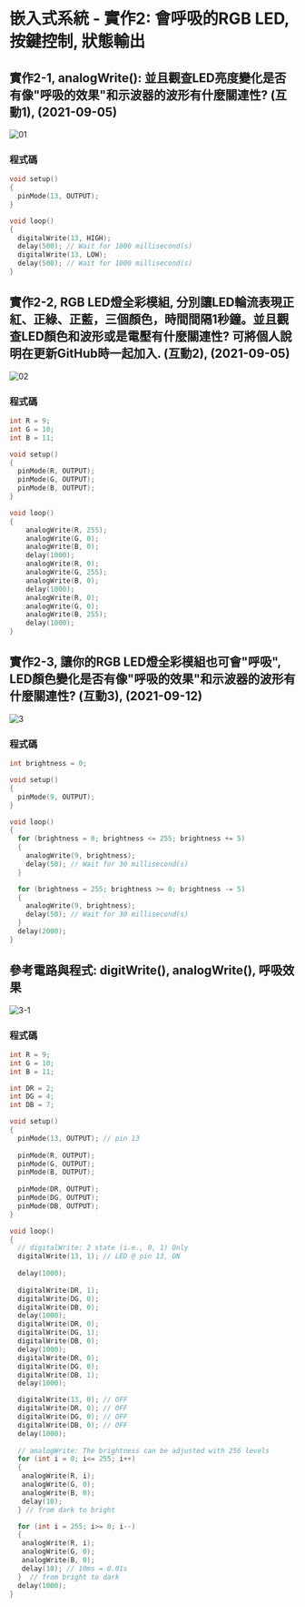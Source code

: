 # 嵌入式系統 - 實作2: 會呼吸的RGB LED, 按鍵控制, 狀態輸出
## 實作2-1, analogWrite(): 並且觀查LED亮度變化是否有像"呼吸的效果"和示波器的波形有什麼關連性? (互動1), (2021-09-05)
![01](https://user-images.githubusercontent.com/89329182/132114615-b373f731-a875-4b82-8832-bc6515f1c17b.jpg)
### 程式碼
````c
void setup()
{
  pinMode(13, OUTPUT);
}

void loop()
{
  digitalWrite(13, HIGH);
  delay(500); // Wait for 1000 millisecond(s)
  digitalWrite(13, LOW);
  delay(500); // Wait for 1000 millisecond(s)
}
````
## 實作2-2, RGB LED燈全彩模組, 分別讓LED輪流表現正紅、正綠、正藍，三個顏色，時間間隔1秒鐘。並且觀查LED顏色和波形或是電壓有什麼關連性? 可將個人說明在更新GitHub時一起加入. (互動2), (2021-09-05)
![02](https://user-images.githubusercontent.com/89329182/132115101-37e80dca-b328-415b-9f3f-71af4800dd7c.jpg)
### 程式碼
````c
int R = 9;
int G = 10;
int B = 11;

void setup()
{
  pinMode(R, OUTPUT);
  pinMode(G, OUTPUT);
  pinMode(B, OUTPUT);  
}

void loop()
{
	analogWrite(R, 255);
	analogWrite(G, 0);
	analogWrite(B, 0);
  	delay(1000);
	analogWrite(R, 0);
	analogWrite(G, 255);
	analogWrite(B, 0);
  	delay(1000);
	analogWrite(R, 0);
	analogWrite(G, 0);
	analogWrite(B, 255);
  	delay(1000);  
}
````
## 實作2-3, 讓你的RGB LED燈全彩模組也可會"呼吸", LED顏色變化是否有像"呼吸的效果"和示波器的波形有什麼關連性? (互動3), (2021-09-12)
![3](https://user-images.githubusercontent.com/89329182/132970543-a9fc7444-e71d-4b49-a331-21c55dda596b.png)
### 程式碼
````c
int brightness = 0;

void setup()
{
  pinMode(9, OUTPUT);
}

void loop()
{
  for (brightness = 0; brightness <= 255; brightness += 5) 
  {
    analogWrite(9, brightness);
    delay(50); // Wait for 30 millisecond(s)
  }

  for (brightness = 255; brightness >= 0; brightness -= 5) 
  {
    analogWrite(9, brightness);
    delay(50); // Wait for 30 millisecond(s)
  }
  delay(2000);
}
````
## 參考電路與程式: digitWrite(), analogWrite(), 呼吸效果
![3-1](https://user-images.githubusercontent.com/89329182/132970648-b418fa4f-cc25-4a33-8dd7-b3dd99f63e71.png)
### 程式碼
````c
int R = 9;
int G = 10;
int B = 11;

int DR = 2;
int DG = 4;
int DB = 7;

void setup()
{
  pinMode(13, OUTPUT); // pin 13
  
  pinMode(R, OUTPUT);
  pinMode(G, OUTPUT);
  pinMode(B, OUTPUT);  
  
  pinMode(DR, OUTPUT);
  pinMode(DG, OUTPUT);
  pinMode(DB, OUTPUT);   
}

void loop()
{
  // digitalWrite: 2 state (i.e., 0, 1) Only
  digitalWrite(13, 1); // LED @ pin 13, ON
  
  delay(1000); 
  
  digitalWrite(DR, 1);
  digitalWrite(DG, 0);
  digitalWrite(DB, 0);
  delay(1000);
  digitalWrite(DR, 0);
  digitalWrite(DG, 1);
  digitalWrite(DB, 0);  
  delay(1000);
  digitalWrite(DR, 0);
  digitalWrite(DG, 0);
  digitalWrite(DB, 1);  
  delay(1000);

  digitalWrite(13, 0); // OFF
  digitalWrite(DR, 0); // OFF
  digitalWrite(DG, 0); // OFF
  digitalWrite(DB, 0); // OFF  
  delay(1000);
  
  // analogWrite: The brightness can be adjusted with 256 levels
  for (int i = 0; i<= 255; i++)
  {
   analogWrite(R, i);
   analogWrite(G, 0);
   analogWrite(B, 0);
   delay(10);
  } // from dark to bright 

  for (int i = 255; i>= 0; i--)
  {
   analogWrite(R, i);
   analogWrite(G, 0);
   analogWrite(B, 0);
   delay(10); // 10ms = 0.01s
  }  // from bright to dark
  delay(1000);
}
````
